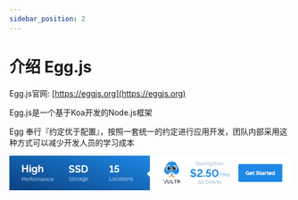 ```yaml
---
sidebar_position: 2
---
```


# 介绍 Egg.js

Egg.js官网: [https://eggjs.org](https://eggjs.org)

Egg.js是一个基于Koa开发的Node.js框架

Egg 奉行『约定优于配置』，按照一套统一的约定进行应用开发，团队内部采用这种方式可以减少开发人员的学习成本

<a href="https://www.vultr.com/?ref=8371895-6G">![](./images/banner_1.png)</a>
